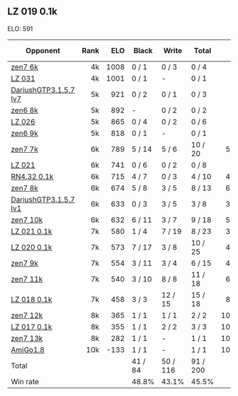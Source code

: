 ## LZ 019 0.1k ##

ELO: 591

Opponent | Rank | ELO | Black | Write | Total | Win rate
---------|-----:|----:|-------|-------|-------|-------:
[zen7 6k](zen7%206k.md) | 4k | 1008 | 0 / 1 | 0 / 3 | 0 / 4 | 0.0%
[LZ 031](LZ%20031.md) | 4k | 1001 | 0 / 1 | - | 0 / 1 | 0.0%
[DariushGTP3.1.5.7 lv7](DariushGTP3.1.5.7%20lv7.md) | 5k | 921 | 0 / 2 | 0 / 1 | 0 / 3 | 0.0%
[zen6 8k](zen6%208k.md) | 5k | 892 | - | 0 / 2 | 0 / 2 | 0.0%
[LZ 026](LZ%20026.md) | 5k | 865 | 0 / 4 | 0 / 2 | 0 / 6 | 0.0%
[zen6 9k](zen6%209k.md) | 5k | 818 | 0 / 1 | - | 0 / 1 | 0.0%
[zen7 7k](zen7%207k.md) | 6k | 789 | 5 / 14 | 5 / 6 | 10 / 20 | 50.0%
[LZ 021](LZ%20021.md) | 6k | 741 | 0 / 6 | 0 / 2 | 0 / 8 | 0.0%
[RN4.32 0.1k](RN4.32%200.1k.md) | 6k | 715 | 4 / 7 | 0 / 3 | 4 / 10 | 40.0%
[zen7 8k](zen7%208k.md) | 6k | 674 | 5 / 8 | 3 / 5 | 8 / 13 | 61.5%
[DariushGTP3.1.5.7 lv1](DariushGTP3.1.5.7%20lv1.md) | 6k | 633 | 0 / 3 | 3 / 5 | 3 / 8 | 37.5%
[zen7 10k](zen7%2010k.md) | 6k | 632 | 6 / 11 | 3 / 7 | 9 / 18 | 50.0%
[LZ 021 0.1k](LZ%20021%200.1k.md) | 7k | 580 | 1 / 4 | 7 / 19 | 8 / 23 | 34.8%
[LZ 020 0.1k](LZ%20020%200.1k.md) | 7k | 573 | 7 / 17 | 3 / 8 | 10 / 25 | 40.0%
[zen7 9k](zen7%209k.md) | 7k | 554 | 3 / 11 | 3 / 4 | 6 / 15 | 40.0%
[zen7 11k](zen7%2011k.md) | 7k | 540 | 3 / 10 | 8 / 8 | 11 / 18 | 61.1%
[LZ 018 0.1k](LZ%20018%200.1k.md) | 7k | 458 | 3 / 3 | 12 / 15 | 15 / 18 | 83.3%
[zen7 12k](zen7%2012k.md) | 8k | 365 | 1 / 1 | 1 / 1 | 2 / 2 | 100.0%
[LZ 017 0.1k](LZ%20017%200.1k.md) | 8k | 355 | 1 / 1 | 2 / 2 | 3 / 3 | 100.0%
[zen7 13k](zen7%2013k.md) | 8k | 282 | 1 / 1 | - | 1 / 1 | 100.0%
[AmiGo1.8](AmiGo1.8.md) | 10k | -133 | 1 / 1 | - | 1 / 1 | 100.0%
Total | | | 41 / 84 | 50 / 116 | 91 / 200 | 
Win rate| | | 48.8% | 43.1% | 45.5% | 
